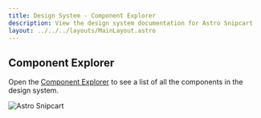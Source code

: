 ```yaml
---
title: Design System - Component Explorer
description: View the design system documentation for Astro Snipcart
layout: ../../../layouts/MainLayout.astro
---
```


## Component Explorer

Open the [Component Explorer](https://astro-snipcart-playground.vercel.app/design) to see a list of all the components in the design system.

![Astro Snipcart](/design-system-example-3.png "Astro Snipcart")